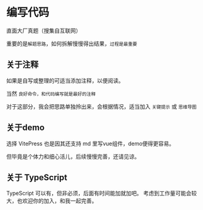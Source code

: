 # 编写代码

直面大厂真题（搜集自互联网）

重要的是`解题思路`，如何拆解慢慢得出结果，`过程是最重要`

## 关于注释

如果是自写或整理的可适当添加注释，以便阅读。

当然 `良好命令，和代码编写就是最好的注释`

对于这部分，我会把思路单独拎出来，会根据情况，适当加入 `关键提示` 或 `思维导图`

## 关于demo

选择 VitePress 也是因其还支持 md 里写vue组件，demo便得更容易。

但毕竟是个体力和细心活儿，后续慢慢完善，还请见谅。

## 关于 TypeScript

TypeScript 可以有，但非必须，后面有时间能加就加吧。
考虑到工作量可能会较大，也欢迎你的加入，和我一起完善。

